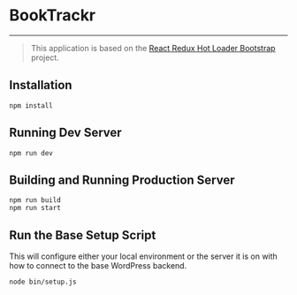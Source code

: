# BookTrackr
---

> This application is based on the [React Redux Hot Loader Bootstrap](https://github.com/erikras/react-redux-universal-hot-example) project.

## Installation

```
npm install
```

## Running Dev Server

```
npm run dev
```

## Building and Running Production Server

```
npm run build
npm run start
```



## Run the Base Setup Script

This will configure either your local environment or the server it is on with how to connect to the base WordPress backend.

```
node bin/setup.js
```

